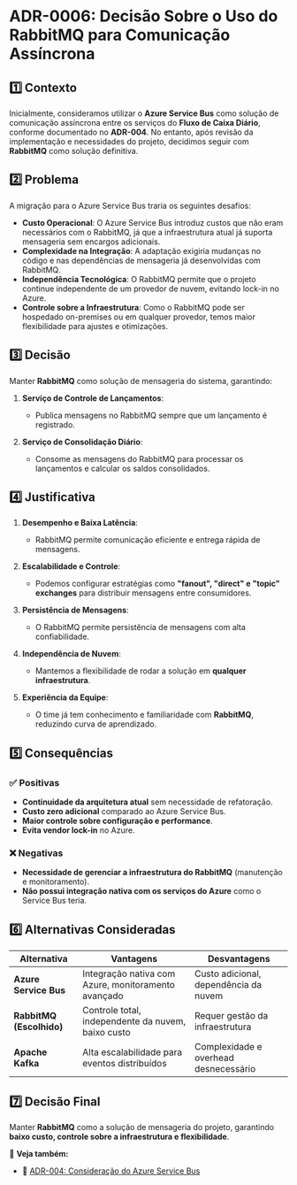 # ADR-0006: Decisão Sobre o Uso do RabbitMQ para Comunicação Assíncrona

## 1️⃣ Contexto

Inicialmente, consideramos utilizar o **Azure Service Bus** como solução de comunicação assíncrona entre os serviços do **Fluxo de Caixa Diário**, conforme documentado no **ADR-004**. No entanto, após revisão da implementação e necessidades do projeto, decidimos seguir com **RabbitMQ** como solução definitiva.

## 2️⃣ Problema

A migração para o Azure Service Bus traria os seguintes desafios:

- **Custo Operacional**: O Azure Service Bus introduz custos que não eram necessários com o RabbitMQ, já que a infraestrutura atual já suporta mensageria sem encargos adicionais.
- **Complexidade na Integração**: A adaptação exigiria mudanças no código e nas dependências de mensageria já desenvolvidas com RabbitMQ.
- **Independência Tecnológica**: O RabbitMQ permite que o projeto continue independente de um provedor de nuvem, evitando lock-in no Azure.
- **Controle sobre a Infraestrutura**: Como o RabbitMQ pode ser hospedado on-premises ou em qualquer provedor, temos maior flexibilidade para ajustes e otimizações.

## 3️⃣ Decisão

Manter **RabbitMQ** como solução de mensageria do sistema, garantindo:

1. **Serviço de Controle de Lançamentos**:
   - Publica mensagens no RabbitMQ sempre que um lançamento é registrado.

2. **Serviço de Consolidação Diário**:
   - Consome as mensagens do RabbitMQ para processar os lançamentos e calcular os saldos consolidados.

## 4️⃣ Justificativa

1. **Desempenho e Baixa Latência**:
   - RabbitMQ permite comunicação eficiente e entrega rápida de mensagens.

2. **Escalabilidade e Controle**:
   - Podemos configurar estratégias como **"fanout", "direct" e "topic" exchanges** para distribuir mensagens entre consumidores.

3. **Persistência de Mensagens**:
   - O RabbitMQ permite persistência de mensagens com alta confiabilidade.

4. **Independência de Nuvem**:
   - Mantemos a flexibilidade de rodar a solução em **qualquer infraestrutura**.

5. **Experiência da Equipe**:
   - O time já tem conhecimento e familiaridade com **RabbitMQ**, reduzindo curva de aprendizado.

## 5️⃣ Consequências

### ✅ **Positivas**
- **Continuidade da arquitetura atual** sem necessidade de refatoração.
- **Custo zero adicional** comparado ao Azure Service Bus.
- **Maior controle sobre configuração e performance**.
- **Evita vendor lock-in** no Azure.

### ❌ **Negativas**
- **Necessidade de gerenciar a infraestrutura do RabbitMQ** (manutenção e monitoramento).
- **Não possui integração nativa com os serviços do Azure** como o Service Bus teria.

## 6️⃣ Alternativas Consideradas

| Alternativa            | Vantagens | Desvantagens |
|------------------------|-----------|--------------|
| **Azure Service Bus**  | Integração nativa com Azure, monitoramento avançado | Custo adicional, dependência da nuvem |
| **RabbitMQ (Escolhido)** | Controle total, independente da nuvem, baixo custo | Requer gestão da infraestrutura |
| **Apache Kafka**       | Alta escalabilidade para eventos distribuídos | Complexidade e overhead desnecessário |

## 7️⃣ Decisão Final

Manter **RabbitMQ** como a solução de mensageria do projeto, garantindo **baixo custo, controle sobre a infraestrutura e flexibilidade**.

📄 **Veja também:**  
- 📄 [ADR-004: Consideração do Azure Service Bus](./ADR-004-Decisao-Sobre-Azure-Service-Bus.md)  


